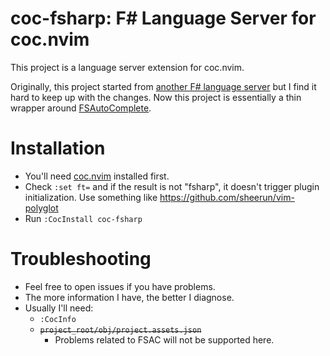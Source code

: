 # coc-fsharp: F# Language Server for coc.nvim

This project is a language server extension for coc.nvim.

Originally, this project started from [another F# language server](https://github.com/fsprojects/fsharp-language-server) but I find it hard to keep up with the changes. Now this project is essentially a thin wrapper around [FSAutoComplete](https://github.com/fsharp/fsautocomplete).

# Installation
- You'll need [coc.nvim](https://github.com/neoclide/coc.nvim) installed first.
- Check `:set ft=` and if the result is not "fsharp", it doesn't trigger plugin initialization. Use something like https://github.com/sheerun/vim-polyglot
- Run `:CocInstall coc-fsharp`

# Troubleshooting
- Feel free to open issues if you have problems.
- The more information I have, the better I diagnose.
- Usually I'll need:
  - `:CocInfo`
  - ~~`project_root/obj/project.assets.json`~~
    - Problems related to FSAC will not be supported here.
